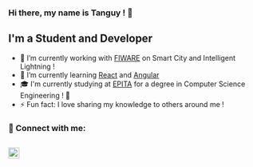 ### Hi there, my name is Tanguy ! 👋 

## I'm a Student and Developer
- 🔭 I’m currently working with [FIWARE](https://www.fiware.org/) on Smart City and Intelligent Lightning !
- 🌱 I’m currently learning [React](https://fr.reactjs.org/) and [Angular](https://angular.io/)
- 🎓 I'm currently studying at [EPITA](https://www.epita.fr/) for a degree in Computer Science Engineering ! 🌟 
- ⚡  Fun fact: I love sharing my knowledge to others around me !

### 💬 Connect with me:

[<img align="left" alt="TanguyLH | LinkedIn" width="22px" src="https://cdn.jsdelivr.net/npm/simple-icons@v3/icons/linkedin.svg" />](https://www.linkedin.com/in/tanguy-le-henaff/)
<br/>
---
<!--
**TanguyLH/TanguyLH** is a ✨ _special_ ✨ repository because its `README.md` (this file) appears on your GitHub profile.

Here are some ideas to get you started:

- 👯 I’m looking to collaborate on ...
- 🤔 I’m looking for help with ...
- 💬 Ask me about ...
- 📫 How to reach me: ...
- 😄 Pronouns: ...
-->
